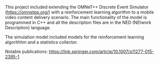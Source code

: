 This project included extending the OMNeT++ Discrete Event Simulator (https://omnetpp.org/) with a reinforcement learning 
algorithm to a mobile video content delivery scenario. The main functionality of the model is programmed in C++ and 
all the description files are in the NED (NEtwork Description) language.

The simulation model included models for the reinforcement learning algorithhm and a statistics collector.

Notable publications: https://link.springer.com/article/10.1007/s11277-015-2395-1
